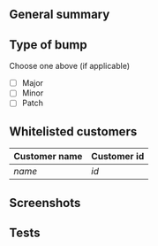 <!--- Provide a general summary of the feature above -->
## General summary

<!--- Choose your type of bump of version you want to deploy -->
## Type of bump
Choose one above (if applicable)
- [ ] Major
- [ ] Minor
- [ ] Patch

<!--- If your extension is private add customer names and ids above -->
## Whitelisted customers
| Customer name | Customer id |
|---------------|-------------|
| *name*        | *id*        |

<!--- Add some screenshots of your extensions above -->
## Screenshots

<!--- Add needed information to let reviewer test your extension locally -->
## Tests
